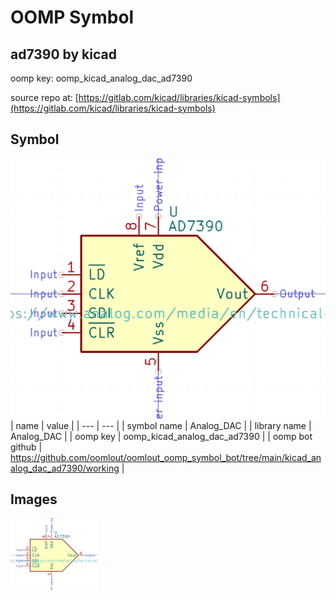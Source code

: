 # OOMP Symbol  
## ad7390  by kicad  
  
oomp key: oomp_kicad_analog_dac_ad7390  
  
source repo at: [https://gitlab.com/kicad/libraries/kicad-symbols](https://gitlab.com/kicad/libraries/kicad-symbols)  
## Symbol  
  
[![working.png](working_600.png)](working.png)  
| name | value | 
| --- | --- | 
| symbol name | Analog_DAC | 
| library name | Analog_DAC | 
| oomp key | oomp_kicad_analog_dac_ad7390 | 
| oomp bot github | https://github.com/oomlout/oomlout_oomp_symbol_bot/tree/main/kicad_analog_dac_ad7390/working | 
## Images  
  
[![working.png](working_140.png)](working.png)  
